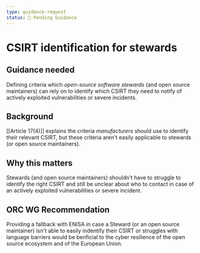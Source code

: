```yaml
---
type: guidance-request
status: 🛑 Pending Guidance
---
```


# CSIRT identification for stewards

## Guidance needed

Defining criteria which _open-source software stewards_ (and open source maintainers) can rely on to identify which CSIRT they need to notify of actively exploited vulnerabilities or severe incidents.

## Background

[[Article 17(4)]] explains the criteria _manufacturers_ should use to identify their relevant CSIRT, but these criteria aren't easily applicable to stewards (or open source maintainers).

## Why this matters

Stewards (and open source maintainers) shouldn't have to struggle to identify the right CSIRT and still be unclear about who to contact in case of an actively exploited vulnerabilities or severe incident.

## ORC WG Recommendation

Providing a fallback with ENISA in case a Steward (or an open source maintainer) isn't able to easily indentify their CSIRT or struggles with language barriers would be benficial to the cyber resilience of the open source ecosystem and of the European Union.

